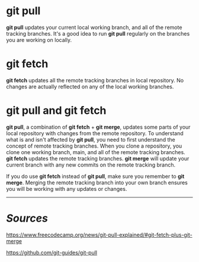 # git pull

**git pull** updates your current local working branch, and all of the remote tracking branches. It's a good idea to run **git pull** regularly on the branches you are working on locally.

# git fetch

**git fetch** updates all the remote tracking branches in local repository. No changes are actually reflected on any of the local working branches.

# git pull and git fetch

**git pull**, a combination of **git fetch** + **git merge**, updates some parts of your local repository with changes from the remote repository. To understand what is and isn't affected by **git pull**, you need to first understand the concept of remote tracking branches. When you clone a repository, you clone one working branch, main, and all of the remote tracking branches. **git fetch** updates the remote tracking branches. **git merge** will update your current branch with any new commits on the remote tracking branch.

If you do use **git fetch** instead of **git pull**, make sure you remember to **git merge**. Merging the remote tracking branch into your own branch ensures you will be working with any updates or changes.

---

# _Sources_

https://www.freecodecamp.org/news/git-pull-explained/#git-fetch-plus-git-merge

https://github.com/git-guides/git-pull
